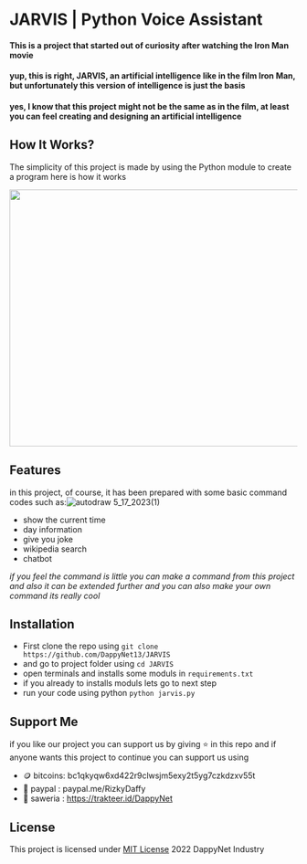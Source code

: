 # JARVIS | Python Voice Assistant

#### This is a project that started out of curiosity after watching the Iron Man movie
#### yup, this is right, JARVIS, an artificial intelligence like in the film Iron Man, but unfortunately this version of intelligence is just the basis
#### yes, I know that this project might not be the same as in the film, at least you can feel creating and designing an artificial intelligence

## How It Works?
The simplicity of this project is made by using the Python module to create a program
here is how it works

<img src="https://github.com/DappyNet13/JARVIS/assets/92771259/e49d2679-9947-4bd1-a11b-08c4bc057af6" data-canonical-src="https://github.com/DappyNet13/JARVIS/assets/92771259/e49d2679-9947-4bd1-a11b-08c4bc057af6" width="620" height="450" />



## Features

in this project, of course, it has been prepared with some basic command codes such as:![autodraw 5_17_2023(1)](https://github.com/Dappy-Net/JARVIS.py/assets/92771259/4c2281ec-cd3e-49fb-8286-e36766e2287e)


- show the current time
- day information
- give you joke
- wikipedia search
- chatbot

*if you feel the command is little you can make a command from this project and also it can be extended further and you can also make your own command its really cool*

## Installation

- First clone the repo using ```git clone https://github.com/DappyNet13/JARVIS ```
- and go to project folder using ```cd JARVIS ```
- open terminals and installs some moduls in
```requirements.txt```
- if you already to installs moduls lets go to next step
- run your code using python ```python jarvis.py```


## Support Me 
if you like our project you can support us by giving ⭐ in this repo
and if anyone wants this project to continue you can support us using
- 🪙 bitcoins: bc1qkyqw6xd422r9clwsjm5exy2t5yg7czkdzxv55t
- 👝 paypal : paypal.me/RizkyDaffy
- 🤑 saweria : https://trakteer.id/DappyNet


## License
This project is licensed under [MIT License](https://github.com/DappyNet13/JARVIS.py/blob/main/LICENSE) 2022 DappyNet Industry
